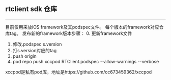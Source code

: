 ## rtclient sdk 仓库
---
目前仅用来放iOS framework及其podspec文件。
每个版本的framework对应仓库tag。
发布新的framework版本步骤：
0. 更新framework文件
1. 修改.podspec s.version
2. 打s.version对应的tag
3. push origin
4. pod repo push xccpod RTClient.podspec --allow-warnings --verbose

xccpod是私有pod库，地址是https://github.com/cc673459362/xccpod

